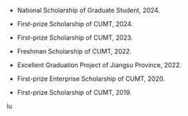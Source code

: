 - National Scholarship of Graduate Student, 2024.

- First-prize Scholarship of CUMT, 2024.

- First-prize Scholarship of CUMT, 2023.

- Freshman Scholarship of CUMT, 2022.

- Excellent Graduation Project of Jiangsu Province, 2022.

- First-prize Enterprise Scholarship of CUMT, 2020.

- First-prize Scholarship of CUMT, 2019.

lu